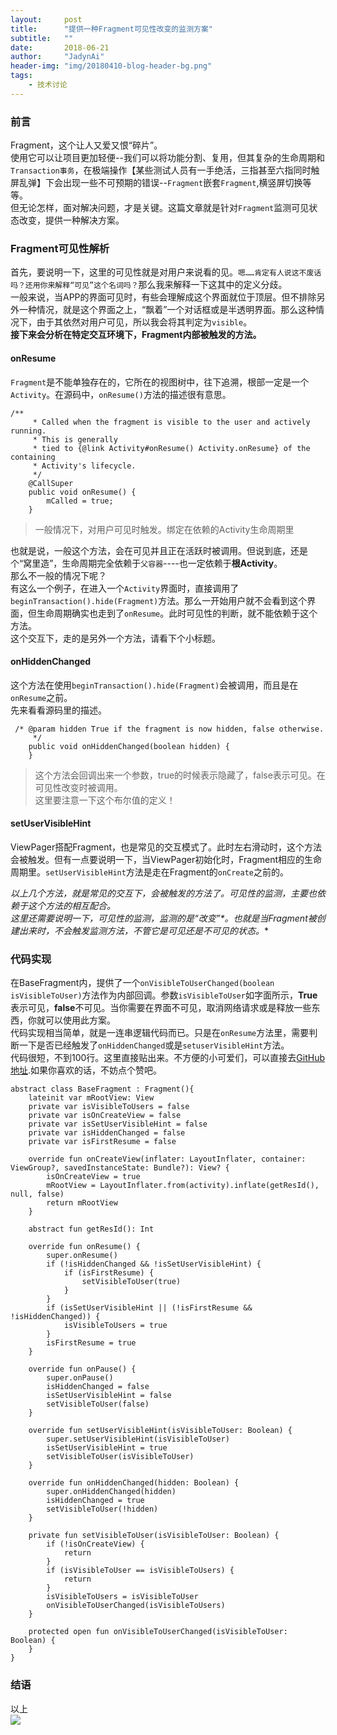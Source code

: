 ```yaml
---
layout:     post
title:      "提供一种Fragment可见性改变的监测方案"
subtitle:   ""
date:       2018-06-21
author:     "JadynAi"
header-img: "img/20180410-blog-header-bg.png"
tags:
	- 技术讨论
---
```


### 前言
Fragment，这个让人又爱又恨“碎片”。<br>使用它可以让项目更加轻便--我们可以将功能分割、复用，但其复杂的生命周期和`Transaction事务`，在极端操作【某些测试人员有一手绝活，三指甚至六指同时触屏乱弹】下会出现一些不可预期的错误--`Fragment`嵌套`Fragment`,横竖屏切换等等。<br>但无论怎样，面对解决问题，才是关键。这篇文章就是针对`Fragment`监测可见状态改变，提供一种解决方案。

### Fragment可见性解析
首先，要说明一下，这里的可见性就是对用户来说看的见。`嗯……肯定有人说这不废话吗？还用你来解释“可见”这个名词吗？`那么我来解释一下这其中的定义分歧。<br>一般来说，当APP的界面可见时，有些会理解成这个界面就位于顶层。但不排除另外一种情况，就是这个界面之上，“飘着”一个对话框或是半透明界面。那么这种情况下，由于其依然对用户可见，所以我会将其判定为`visible`。<br>**接下来会分析在特定交互环境下，Fragment内部被触发的方法。**

#### onResume
`Fragment`是不能单独存在的，它所在的视图树中，往下追溯，根部一定是一个`Activity`。在源码中，`onResume()`方法的描述很有意思。

```
/**
     * Called when the fragment is visible to the user and actively running.
     * This is generally
     * tied to {@link Activity#onResume() Activity.onResume} of the containing
     * Activity's lifecycle.
     */
    @CallSuper
    public void onResume() {
        mCalled = true;
    }
```
>一般情况下，对用户可见时触发。绑定在依赖的Activity生命周期里

也就是说，一般这个方法，会在可见并且正在活跃时被调用。但说到底，还是个“窝里造”，生命周期完全依赖于`父容器`----也一定依赖于**根Activity**。<br>那么不一般的情况下呢？<br>有这么一个例子，在进入一个`Activity`界面时，直接调用了`beginTransaction().hide(Fragment)`方法。那么一开始用户就不会看到这个界面，但生命周期确实也走到了`onResume`。此时可见性的判断，就不能依赖于这个方法。<br>这个交互下，走的是另外一个方法，请看下个小标题。

#### onHiddenChanged
这个方法在使用`beginTransaction().hide(Fragment)`会被调用，而且是在`onResume`之前。<br>先来看看源码里的描述。

```
 /* @param hidden True if the fragment is now hidden, false otherwise.
     */
    public void onHiddenChanged(boolean hidden) {
    }
```
>这个方法会回调出来一个参数，true的时候表示隐藏了，false表示可见。在可见性改变时被调用。<br>这里要注意一下这个布尔值的定义！

#### setUserVisibleHint
ViewPager搭配Fragment，也是常见的交互模式了。此时左右滑动时，这个方法会被触发。但有一点要说明一下，当ViewPager初始化时，Fragment相应的生命周期里。`setUserVisibleHint`方法是走在Fragment的`onCreate`之前的。

**以上几个方法，就是常见的交互下，会被触发的方法了。可见性的监测，主要也依赖于这个方法的相互配合。<br>这里还需要说明一下，可见性的监测，监测的是*“改变”*。也就是当Fragment被创建出来时，不会触发监测方法，不管它是可见还是不可见的状态。**

### 代码实现
在BaseFragment内，提供了一个`onVisibleToUserChanged(boolean isVisibleToUser)`方法作为内部回调。参数`isVisibleToUser`如字面所示，**True**表示可见，**false**不可见。当你需要在界面不可见，取消网络请求或是释放一些东西，你就可以使用此方案。<br>代码实现相当简单，就是一连串逻辑代码而已。只是在`onResume`方法里，需要判断一下是否已经触发了`onHiddenChanged`或是`setuserVisibleHint`方法。<br>代码很短，不到100行。这里直接贴出来。不方便的小可爱们，可以直接去[GitHub地址](https://github.com/JadynAi/KotlinDiary/blob/master/app/src/main/java/com/motong/cm/kotlintest/BaseFragment.kt).如果你喜欢的话，不妨点个赞吧。

```
abstract class BaseFragment : Fragment(){
    lateinit var mRootView: View
    private var isVisibleToUsers = false
    private var isOnCreateView = false
    private var isSetUserVisibleHint = false
    private var isHiddenChanged = false
    private var isFirstResume = false
    
    override fun onCreateView(inflater: LayoutInflater, container: ViewGroup?, savedInstanceState: Bundle?): View? {
        isOnCreateView = true
        mRootView = LayoutInflater.from(activity).inflate(getResId(), null, false)
        return mRootView
    }

    abstract fun getResId(): Int

    override fun onResume() {
        super.onResume()
        if (!isHiddenChanged && !isSetUserVisibleHint) {
            if (isFirstResume) {
                setVisibleToUser(true)
            }
        }
        if (isSetUserVisibleHint || (!isFirstResume && !isHiddenChanged)) {
            isVisibleToUsers = true
        }
        isFirstResume = true
    }

    override fun onPause() {
        super.onPause()
        isHiddenChanged = false
        isSetUserVisibleHint = false
        setVisibleToUser(false)
    }
    
    override fun setUserVisibleHint(isVisibleToUser: Boolean) {
        super.setUserVisibleHint(isVisibleToUser)
        isSetUserVisibleHint = true
        setVisibleToUser(isVisibleToUser)
    }

    override fun onHiddenChanged(hidden: Boolean) {
        super.onHiddenChanged(hidden)
        isHiddenChanged = true
        setVisibleToUser(!hidden)
    }
    
    private fun setVisibleToUser(isVisibleToUser: Boolean) {
        if (!isOnCreateView) {
            return
        }
        if (isVisibleToUser == isVisibleToUsers) {
            return
        }
        isVisibleToUsers = isVisibleToUser
        onVisibleToUserChanged(isVisibleToUsers)
    }

    protected open fun onVisibleToUserChanged(isVisibleToUser: Boolean) {
    }
}
```

### 结语
以上<br>![](http://JadynAi.github.io/img/wechat_official.png)